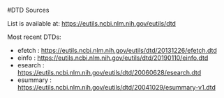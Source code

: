 #DTD Sources

List is available at:
https://eutils.ncbi.nlm.nih.gov/eutils/dtd

Most recent DTDs:

- efetch : https://eutils.ncbi.nlm.nih.gov/eutils/dtd/20131226/efetch.dtd
- einfo : https://eutils.ncbi.nlm.nih.gov/eutils/dtd/20190110/einfo.dtd
- esearch : https://eutils.ncbi.nlm.nih.gov/eutils/dtd/20060628/esearch.dtd
- esummary : https://eutils.ncbi.nlm.nih.gov/eutils/dtd/20041029/esummary-v1.dtd
